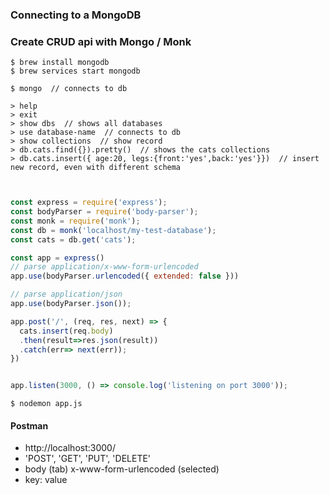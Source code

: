 ### Connecting to a MongoDB
### Create CRUD api with Mongo / Monk

```
$ brew install mongodb
$ brew services start mongodb

$ mongo  // connects to db

> help
> exit
> show dbs  // shows all databases
> use database-name  // connects to db
> show collections  // show record
> db.cats.find({}).pretty()  // shows the cats collections
> db.cats.insert({ age:20, legs:{front:'yes',back:'yes'}})  // insert new record, even with different schema


```

```js

const express = require('express');
const bodyParser = require('body-parser');
const monk = require('monk');
const db = monk('localhost/my-test-database');
const cats = db.get('cats');

const app = express()
// parse application/x-www-form-urlencoded
app.use(bodyParser.urlencoded({ extended: false }))

// parse application/json
app.use(bodyParser.json());

app.post('/', (req, res, next) => {
  cats.insert(req.body)
  .then(result=>res.json(result))
  .catch(err=> next(err));
})


app.listen(3000, () => console.log('listening on port 3000'));

```

```terminal
$ nodemon app.js

```

#### Postman
- http://localhost:3000/
- 'POST', 'GET', 'PUT', 'DELETE'
- body (tab) x-www-form-urlencoded (selected)
- key: value
